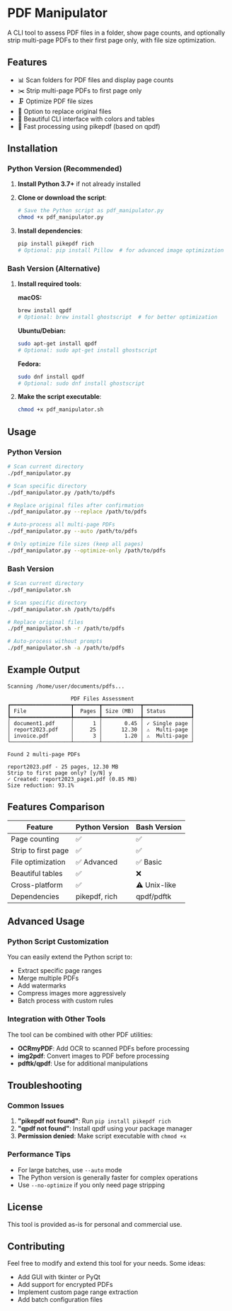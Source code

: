 # PDF Manipulator

A CLI tool to assess PDF files in a folder, show page counts, and optionally strip multi-page PDFs to their first page only, with file size optimization.

## Features

- 📊 Scan folders for PDF files and display page counts
- ✂️ Strip multi-page PDFs to first page only
- 🗜️ Optimize PDF file sizes
- 🔄 Option to replace original files
- 🎨 Beautiful CLI interface with colors and tables
- 🚀 Fast processing using pikepdf (based on qpdf)

## Installation

### Python Version (Recommended)

1. **Install Python 3.7+** if not already installed

2. **Clone or download the script**:
   ```bash
   # Save the Python script as pdf_manipulator.py
   chmod +x pdf_manipulator.py
   ```

3. **Install dependencies**:
   ```bash
   pip install pikepdf rich
   # Optional: pip install Pillow  # for advanced image optimization
   ```

### Bash Version (Alternative)

1. **Install required tools**:
   
   **macOS:**
   ```bash
   brew install qpdf
   # Optional: brew install ghostscript  # for better optimization
   ```
   
   **Ubuntu/Debian:**
   ```bash
   sudo apt-get install qpdf
   # Optional: sudo apt-get install ghostscript
   ```
   
   **Fedora:**
   ```bash
   sudo dnf install qpdf
   # Optional: sudo dnf install ghostscript
   ```

2. **Make the script executable**:
   ```bash
   chmod +x pdf_manipulator.sh
   ```

## Usage

### Python Version

```bash
# Scan current directory
./pdf_manipulator.py

# Scan specific directory
./pdf_manipulator.py /path/to/pdfs

# Replace original files after confirmation
./pdf_manipulator.py --replace /path/to/pdfs

# Auto-process all multi-page PDFs
./pdf_manipulator.py --auto /path/to/pdfs

# Only optimize file sizes (keep all pages)
./pdf_manipulator.py --optimize-only /path/to/pdfs
```

### Bash Version

```bash
# Scan current directory
./pdf_manipulator.sh

# Scan specific directory
./pdf_manipulator.sh /path/to/pdfs

# Replace original files
./pdf_manipulator.sh -r /path/to/pdfs

# Auto-process without prompts
./pdf_manipulator.sh -a /path/to/pdfs
```

## Example Output

```
Scanning /home/user/documents/pdfs...

                    PDF Files Assessment
┏━━━━━━━━━━━━━━━━━━━┳━━━━━━━━┳━━━━━━━━━━━━┳━━━━━━━━━━━━━━━┓
┃ File              ┃  Pages ┃ Size (MB)  ┃ Status        ┃
┡━━━━━━━━━━━━━━━━━━━╇━━━━━━━━╇━━━━━━━━━━━━╇━━━━━━━━━━━━━━━┩
│ document1.pdf     │      1 │       0.45 │ ✓ Single page │
│ report2023.pdf    │     25 │      12.30 │ ⚠️  Multi-page │
│ invoice.pdf       │      3 │       1.20 │ ⚠️  Multi-page │
└───────────────────┴────────┴────────────┴───────────────┘

Found 2 multi-page PDFs

report2023.pdf - 25 pages, 12.30 MB
Strip to first page only? [y/N] y
✓ Created: report2023_page1.pdf (0.85 MB)
Size reduction: 93.1%
```

## Features Comparison

| Feature | Python Version | Bash Version |
|---------|---------------|--------------|
| Page counting | ✅ | ✅ |
| Strip to first page | ✅ | ✅ |
| File optimization | ✅ Advanced | ✅ Basic |
| Beautiful tables | ✅ | ❌ |
| Cross-platform | ✅ | ⚠️ Unix-like |
| Dependencies | pikepdf, rich | qpdf/pdftk |

## Advanced Usage

### Python Script Customization

You can easily extend the Python script to:
- Extract specific page ranges
- Merge multiple PDFs
- Add watermarks
- Compress images more aggressively
- Batch process with custom rules

### Integration with Other Tools

The tool can be combined with other PDF utilities:
- **OCRmyPDF**: Add OCR to scanned PDFs before processing
- **img2pdf**: Convert images to PDF before processing
- **pdftk/qpdf**: Use for additional manipulations

## Troubleshooting

### Common Issues

1. **"pikepdf not found"**: Run `pip install pikepdf rich`
2. **"qpdf not found"**: Install qpdf using your package manager
3. **Permission denied**: Make script executable with `chmod +x`

### Performance Tips

- For large batches, use `--auto` mode
- The Python version is generally faster for complex operations
- Use `--no-optimize` if you only need page stripping

## License

This tool is provided as-is for personal and commercial use.

## Contributing

Feel free to modify and extend this tool for your needs. Some ideas:
- Add GUI with tkinter or PyQt
- Add support for encrypted PDFs
- Implement custom page range extraction
- Add batch configuration files
